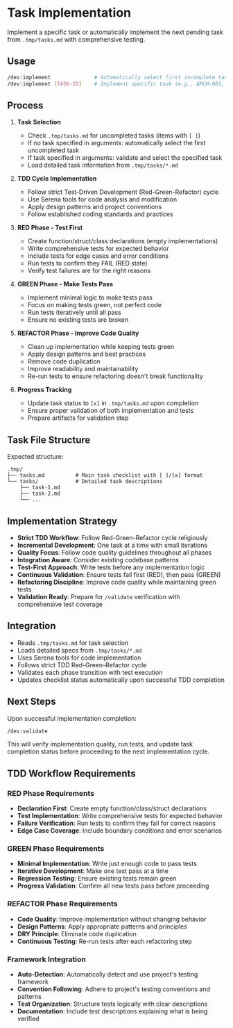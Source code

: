 # Task Implementation

Implement a specific task or automatically implement the next pending task from `.tmp/tasks.md` with comprehensive testing.

## Usage

```bash
/dev:implement              # Automatically select first incomplete task
/dev:implement [TASK-ID]    # Implement specific task (e.g., ARCH-003, SIG-001)
```

## Process

1. **Task Selection**
   - Check `.tmp/tasks.md` for uncompleted tasks (items with `[ ]`)
   - If no task specified in arguments: automatically select the first uncompleted task
   - If task specified in arguments: validate and select the specified task
   - Load detailed task information from `.tmp/tasks/*.md`

2. **TDD Cycle Implementation**
   - Follow strict Test-Driven Development (Red-Green-Refactor) cycle
   - Use Serena tools for code analysis and modification
   - Apply design patterns and project conventions
   - Follow established coding standards and practices

3. **RED Phase - Test First**
   - Create function/struct/class declarations (empty implementations)
   - Write comprehensive tests for expected behavior
   - Include tests for edge cases and error conditions
   - Run tests to confirm they FAIL (RED state)
   - Verify test failures are for the right reasons

4. **GREEN Phase - Make Tests Pass**
   - Implement minimal logic to make tests pass
   - Focus on making tests green, not perfect code
   - Run tests iteratively until all pass
   - Ensure no existing tests are broken

5. **REFACTOR Phase - Improve Code Quality**
   - Clean up implementation while keeping tests green
   - Apply design patterns and best practices
   - Remove code duplication
   - Improve readability and maintainability
   - Re-run tests to ensure refactoring doesn't break functionality

6. **Progress Tracking**
   - Update task status to `[x]` in `.tmp/tasks.md` upon completion
   - Ensure proper validation of both implementation and tests
   - Prepare artifacts for validation step

## Task File Structure

Expected structure:

```text
.tmp/
├── tasks.md          # Main task checklist with [ ]/[x] format
└── tasks/            # Detailed task descriptions
    ├── task-1.md
    ├── task-2.md
    └── ...
```

## Implementation Strategy

- **Strict TDD Workflow**: Follow Red-Green-Refactor cycle religiously
- **Incremental Development**: One task at a time with small iterations
- **Quality Focus**: Follow code quality guidelines throughout all phases
- **Integration Aware**: Consider existing codebase patterns
- **Test-First Approach**: Write tests before any implementation logic
- **Continuous Validation**: Ensure tests fail first (RED), then pass (GREEN)
- **Refactoring Discipline**: Improve code quality while maintaining green tests
- **Validation Ready**: Prepare for `/validate` verification with comprehensive test coverage

## Integration

- Reads `.tmp/tasks.md` for task selection
- Loads detailed specs from `.tmp/tasks/*.md`
- Uses Serena tools for code implementation
- Follows strict TDD Red-Green-Refactor cycle
- Validates each phase transition with test execution
- Updates checklist status automatically upon successful TDD completion

## Next Steps

Upon successful implementation completion:

```bash
/dev:validate
```

This will verify implementation quality, run tests, and update task completion status before proceeding to the next implementation cycle.

## TDD Workflow Requirements

### RED Phase Requirements

- **Declaration First**: Create empty function/class/struct declarations
- **Test Implementation**: Write comprehensive tests for expected behavior
- **Failure Verification**: Run tests to confirm they fail for correct reasons
- **Edge Case Coverage**: Include boundary conditions and error scenarios

### GREEN Phase Requirements

- **Minimal Implementation**: Write just enough code to pass tests
- **Iterative Development**: Make one test pass at a time
- **Regression Testing**: Ensure existing tests remain green
- **Progress Validation**: Confirm all new tests pass before proceeding

### REFACTOR Phase Requirements

- **Code Quality**: Improve implementation without changing behavior
- **Design Patterns**: Apply appropriate patterns and principles
- **DRY Principle**: Eliminate code duplication
- **Continuous Testing**: Re-run tests after each refactoring step

### Framework Integration

- **Auto-Detection**: Automatically detect and use project's testing framework
- **Convention Following**: Adhere to project's testing conventions and patterns
- **Test Organization**: Structure tests logically with clear descriptions
- **Documentation**: Include test descriptions explaining what is being verified
